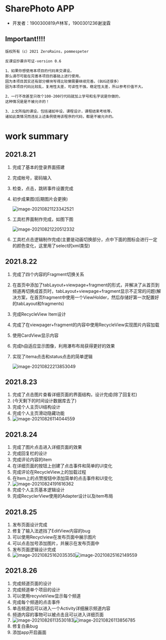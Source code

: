 

# SharePhoto APP

- 开发者：1900300819卢林军，1900301236谢浚霖

## Important!!!!

```
版权所有（c）2021 ZeroRains，pommespeter

反课设抄袭许可证-version 0.6

1、如果你想使用本项目的代码来交课设，
那么请尽可能在完善本项目的基础上进行使用，
因为本项目其实还有部分模块写得比较懒需要继续完善。(BUG还很多）
因为本项目代码比较乱，复用性太差，可读性不强，稳定性太差，所以参考价值不大。

2、一行不改甚至只改个100-200行代码就加上学号和名字说是你做的，
这种情况是是不被允许的！

3、上文所指的课设，包括诸如毕设，课程设计，课程结束考核等，
诸如此类情况而违反上述条例使用该程序的代码，都是不被允许的。
```

# work summary

##  2021.8.21

1. 完成了基本的登录界面搭建

2. 完成帐号，密码输入

3. 检查，点击，跳转事件设置完成

4. 初步成果图(后期图片会更换)

   ![image-20210821123342521](https://gitee.com/zeroRains/drawing-bed/raw/master/20210821123344image-20210821123342521.png)

5. 工具栏界面制作完成，如图下图

   ![image-20210821220512332](https://gitee.com/zeroRains/drawing-bed/raw/master/20210821220515image-20210821220512332.png)

6. 工具栏点击逻辑制作完成(主要是动画切换部分，点中下面的图标会进行一定的颜色变化，这里用了select的xml类型)

## 2021.8.22

1. 完成了四个内容的Fragment切换关系

2. 在首页中添加了tabLayout+viewpage+fragment的形式，并解决了从首页到频道再切换成首页时，tabLayout+viewpage+fragment显示不正常的问题(解决方案，在首页fragment中使用一个ViewHolder，然后存储好第一次配置好的tabLayout和fragments)

3. 完成RecycleView Item设计

4. 完成了在viewpager+fragment的内容中使用RecycleView实现图片内容加载

5. 使用CardView显示内容

6. 完成h自适应显示图像，利用瀑布布局获得更好的效果

7. 实现了itema点击和status点击的简单逻辑

   ![image-20210822213853049](https://gitee.com/zeroRains/drawing-bed/raw/master/20210822213854image-20210822213853049.png)



## 2021.8.23

1. 完成了点击图片查看详细页面的界面结构，设计完成(除了回复栏)
2. (今天剩下的时间设计数据库去了)
3. 完成个人主页UI结构设计
4. 完成个人主页滑动隐藏功能
5. ![image-20210826114044559](https://gitee.com/zeroRains/drawing-bed/raw/master/20210826114046image-20210826114044559.png)


## 2021.8.24

1. 完成了图片点击进入详细页面的效果
2. 完成回复栏的设计
3. 完成评论内容的item
4. 在详细页面的按钮上创建了点击事件和简单的UI变化
5. 完成评论在RecycleView上的加载过程
6. 在Item上的点赞按钮中添加简单的点击事件和UI变化
7. ![image-20210824191616362](https://gitee.com/zeroRains/drawing-bed/raw/master/20210824191617image-20210824191616362.png)
8. 完成个人主页基本逻辑设计
9. 完成RecyclerView使用的Adapter设计以及item布局

## 2021.8.25

1. 发布页面设计完成
2. 修复了输入法遮挡了EditView内容的bug
3. 可以使用Recyclview在发布页面中展示图片
4. 可以点击加号添加图片，并展示在发布页面中
5. 发布页面逻辑设计完成
6. ![image-20210825162035350](https://gitee.com/zeroRains/drawing-bed/raw/master/20210825162036image-20210825162035350.png)![image-20210825162149559](https://gitee.com/zeroRains/drawing-bed/raw/master/20210825162150image-20210825162149559.png)

## 2021.8.26

1. 完成频道页面的设计
2. 完成频道单个项目的设计
3. 可以使用recyvleView显示每个频道
4. 完成每个频道的点击事件
5. 单击频道后可以进入一个Activity详细展示频道内容
6. 频道内容的事物可以被点击且可以进入详细页面
7. ![image-20210826113530183](https://gitee.com/zeroRains/drawing-bed/raw/master/20210826113531image-20210826113530183.png)![image-20210826113856785](https://gitee.com/zeroRains/drawing-bed/raw/master/20210826113859image-20210826113856785.png)
8. 修复白条bug
9. 添加app开启画面